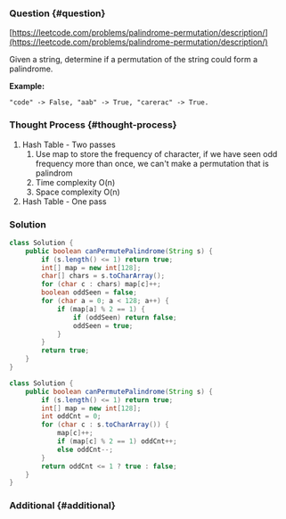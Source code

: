 ### Question {#question}

[https://leetcode.com/problems/palindrome-permutation/description/](https://leetcode.com/problems/palindrome-permutation/description/)

Given a string, determine if a permutation of the string could form a palindrome.

**Example:**

```
"code" -> False, "aab" -> True, "carerac" -> True.
```

### Thought Process {#thought-process}

1. Hash Table - Two passes
   1. Use map to store the frequency of character, if we have seen odd frequency more than once, we can't make a permutation that is palindrom
   2. Time complexity O\(n\)
   3. Space complexity O\(n\)
2. Hash Table - One pass 

### Solution

```java
class Solution {
    public boolean canPermutePalindrome(String s) {
        if (s.length() <= 1) return true;
        int[] map = new int[128];
        char[] chars = s.toCharArray();
        for (char c : chars) map[c]++;
        boolean oddSeen = false;
        for (char a = 0; a < 128; a++) {
            if (map[a] % 2 == 1) {
                if (oddSeen) return false;
                oddSeen = true;
            }
        }
        return true;
    }
}
```

```java
class Solution {
    public boolean canPermutePalindrome(String s) {
        if (s.length() <= 1) return true;
        int[] map = new int[128];
        int oddCnt = 0;
        for (char c : s.toCharArray()) {
            map[c]++;
            if (map[c] % 2 == 1) oddCnt++;
            else oddCnt--;
        }
        return oddCnt <= 1 ? true : false;
    }
}
```

### Additional {#additional}




